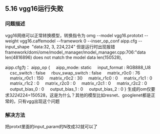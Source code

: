 ## 5.16 vgg16运行失败
### 问题描述
vgg16网络可以正常转换模型，转换指令为
omg --model vgg16.prototxt --weight vgg16.caffemodel --framework 0 --inser_op_conf aipp.cfg --input_shape 
"data:32, 3, 224,224"
但是运行时出现报错
framework/domi/ome/model_manager/model_manager.cpp:706:"data len(4816896) does not match the model data len(150528),

aipp.cfg为：
aipp_op {
    aipp_mode: static
    input_format : RGB888_U8
    csc_switch : false
    rbuv_swap_switch : false
    matrix_r0c0 : 76
    matrix_r0c1 : 150
    matrix_r0c2 : 30
    matrix_r1c0 : 0
    matrix_r1c1 : 0
    matrix_r1c2 : 0
    matrix_r2c0 : 0
    matrix_r2c1 : 0
    matrix_r2c2 : 0
    output_bias_0 : 0
    output_bias_1 : 0
    output_bias_2 : 0
}
生成的om仅要求3*224*224=150528，这是为什么？其他的模型比如resnet、googlenet都是正常的，只有vgg出现这个问题

### 解决方法
把protxt里面的input_param的N改成32就可以了
